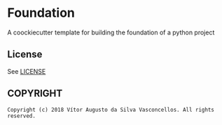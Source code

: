 # Foundation

A coockiecutter template for building the foundation of a python project

## License

See [LICENSE](./LICENSE)

## COPYRIGHT

    Copyright (c) 2018 Vítor Augusto da Silva Vasconcellos. All rights reserved.
